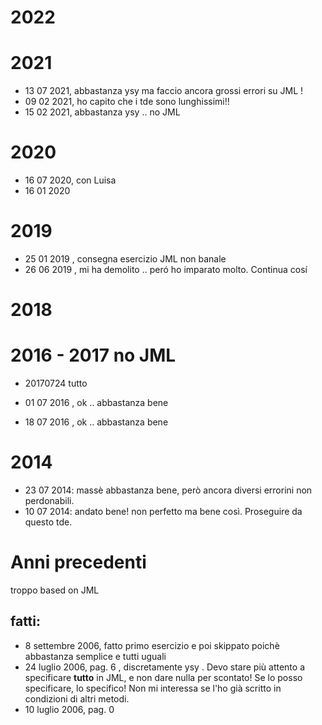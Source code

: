 # 2022 



# 2021

- 13 07 2021, abbastanza ysy ma faccio ancora grossi errori su JML ! 
- 09 02 2021, ho capito che i tde sono lunghissimi!! 
- 15 02 2021, abbastanza ysy .. no JML 
# 2020

- 16 07 2020, con Luisa
- 16 01 2020 

# 2019

- 25 01 2019 , consegna esercizio JML non banale 
- 26 06 2019 , mi ha demolito .. peró ho imparato molto. Continua cosí 

# 2018 


# 2016 - 2017 no JML 

- 20170724 tutto 

- 01 07 2016 , ok .. abbastanza bene 
- 18 07 2016 , ok .. abbastanza bene 


# 2014 

- 23 07 2014: massè abbastanza bene, però ancora diversi errorini non perdonabili. 
- 10 07 2014: andato bene! non perfetto ma bene così. Proseguire da questo tde. 


# Anni precedenti 

troppo based on JML 
## fatti:
- 8 settembre 2006, fatto primo esercizio  e poi skippato poichè abbastanza semplice e tutti uguali
- 24 luglio 2006, pag. 6 , discretamente ysy . Devo stare più attento a specificare **tutto** in JML, e non dare nulla per scontato! Se lo posso specificare, lo specifico! Non mi interessa se l'ho già scritto in condizioni di altri metodi.
- 10 luglio 2006, pag. 0 